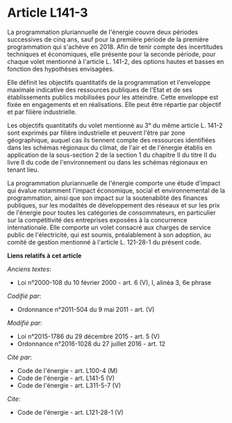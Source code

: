 # Article L141-3

La programmation pluriannuelle de l'énergie couvre deux périodes successives de cinq ans, sauf pour la première période de la
première programmation qui s'achève en 2018. Afin de tenir compte des incertitudes techniques et économiques, elle présente
pour la seconde période, pour chaque volet mentionné à l'article L. 141-2, des options hautes et basses en fonction des
hypothèses envisagées. 

Elle définit les objectifs quantitatifs de la programmation et l'enveloppe maximale indicative des ressources publiques de
l'Etat et de ses établissements publics mobilisées pour les atteindre. Cette enveloppe est fixée en engagements et en
réalisations. Elle peut être répartie par objectif et par filière industrielle. 

Les objectifs quantitatifs du volet mentionné au 3° du même article L. 141-2 sont exprimés par filière industrielle et
peuvent l'être par zone géographique, auquel cas ils tiennent compte des ressources identifiées dans les schémas régionaux du
climat, de l'air et de l'énergie établis en application de la sous-section 2 de la section 1 du chapitre II du titre II du
livre II du code de l'environnement ou dans les schémas régionaux en tenant lieu. 

La programmation pluriannuelle de l'énergie comporte une étude d'impact qui évalue notamment l'impact économique, social et
environnemental de la programmation, ainsi que son impact sur la soutenabilité des finances publiques, sur les modalités de
développement des réseaux et sur les prix de l'énergie pour toutes les catégories de consommateurs, en particulier sur la
compétitivité des entreprises exposées à la concurrence internationale. Elle comporte un volet consacré aux charges de
service public de l'électricité, qui est soumis, préalablement à son adoption, au comité de gestion mentionné à l'article L.
121-28-1 du présent code.

**Liens relatifs à cet article**

_Anciens textes_:

  - Loi n°2000-108 du 10 février 2000 - art. 6 (V), I, alinéa 3, 6e phrase

_Codifié par_:

  - Ordonnance n°2011-504 du 9 mai 2011 - art. (V)

_Modifié par_:

  - Loi n°2015-1786 du 29 décembre 2015 - art. 5 (V)
  - Ordonnance n°2016-1028 du 27 juillet 2016 - art. 12

_Cité par_:

  - Code de l'énergie - art. L100-4 (M)
  - Code de l'énergie - art. L141-5 (V)
  - Code de l'énergie - art. L311-5-7 (V)

_Cite_:

  - Code de l'énergie - art. L121-28-1 (V)
